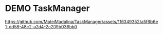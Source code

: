 # DEMO TaskManager

https://github.com/MateiMadalina/TaskManager/assets/116349352/a5f6b6e1-dd58-48c2-a2d4-2c209b036bb0

